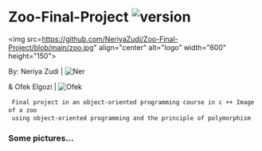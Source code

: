 # Zoo-Final-Project <img src="https://img.shields.io/badge/version-1.0-yellowgreen" alt="version" > 

<img src=https://github.com/NeriyaZudi/Zoo-Final-Project/blob/main/zoo.jpg" align="center"
     alt="logo" width="600" height="150">
     
 By: Neriya Zudi | <img src="https://img.shields.io/badge/Neriya-Programmer-blue" alt="Ner" > 
 
 & Ofek Elgozi | <img src="https://img.shields.io/badge/Neria-Programmer-green" alt="Ofek" >
     
     Final project in an object-oriented programming course in c ++ Image of a zoo
     using object-oriented programming and the principle of polymorphism
 
<h3 style="border: 3px;">Some pictures...</h3>



